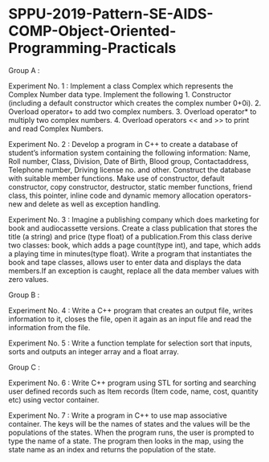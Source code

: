 # SPPU-2019-Pattern-SE-AIDS-COMP-Object-Oriented-Programming-Practicals

Group A :

Experiment No. 1 : Implement a class Complex which represents the Complex Number data type. Implement the following 1. Constructor (including a default constructor which creates the complex number 0+0i). 2. Overload operator+ to add two complex numbers. 3. Overload operator* to multiply two complex numbers. 4. Overload operators << and >> to print and read Complex Numbers.

Experiment No. 2 : Develop a program in C++ to create a database of student’s information system containing the following information: Name, Roll number, Class, Division, Date of Birth, Blood group, Contactaddress, Telephone number, Driving license no. and other. Construct the database with suitable member functions. Make use of constructor, default constructor, copy constructor, destructor, static member functions, friend class, this pointer, inline code and dynamic memory allocation operators-new and delete as well as exception handling.

Experiment No. 3 : Imagine a publishing company which does marketing for book and audiocassette versions. Create a class publication that stores the title (a string) and price (type float) of a publication.From this class derive two classes: book, which adds a page count(type int), and tape, which adds a playing time in minutes(type float). Write a program that instantiates the book and tape classes, allows user to enter data and displays the data members.If an exception is caught, replace all the data member values with zero values.

Group B :

Experiment No. 4 : Write a C++ program that creates an output file, writes information to it, closes the file, open it again as an input file and read the information from the file.

Experiment No. 5 : Write a function template for selection sort that inputs, sorts and outputs an integer array and a float array.

Group C :

Experiment No. 6 : Write C++ program using STL for sorting and searching user defined records such as Item records (Item code, name, cost, quantity etc) using vector container.

Experiment No. 7 : Write a program in C++ to use map associative container. The keys will be the names of states and the values will be the populations of the states. When the program runs, the user is prompted to type the name of a state. The program then looks in the map, using the state name as an index and returns the population of the state.

